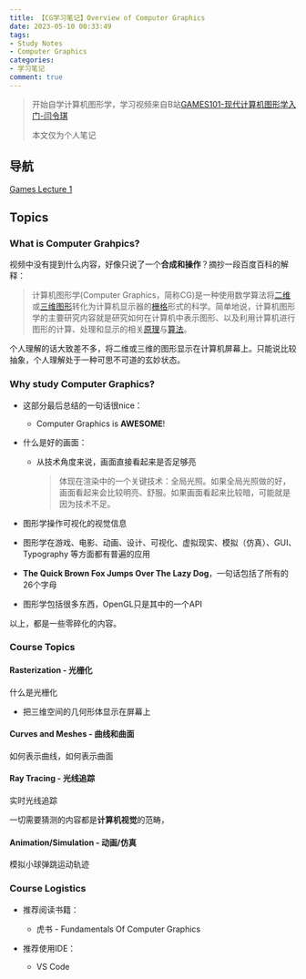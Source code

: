 ```yaml
---
title: 【CG学习笔记】Overview of Computer Graphics
date: 2023-05-10 00:33:49
tags:
- Study Notes
- Computer Graphics
categories:
- 学习笔记
comment: true
---
```


>  开始自学计算机图形学，学习视频来自B站[GAMES101-现代计算机图形学入门-闫令琪](https://www.bilibili.com/video/BV1X7411F744?p=1)
>
> 本文仅为个人笔记

## 导航

[Games Lecture 1]()

 ## Topics

### What is Computer Grahpics?

视频中没有提到什么内容，好像只说了一个**合成和操作**？摘抄一段百度百科的解释：

> 计算机图形学(Computer Graphics，简称CG)是一种使用数学算法将[二维](https://baike.baidu.com/item/二维/380405?fromModule=lemma_inlink)或[三维图形](https://baike.baidu.com/item/三维图形/5612976?fromModule=lemma_inlink)转化为计算机显示器的[栅格](https://baike.baidu.com/item/栅格/7368256?fromModule=lemma_inlink)形式的科学。简单地说，计算机图形学的主要研究内容就是研究如何在计算机中表示图形、以及利用计算机进行图形的计算、处理和显示的相关[原理](https://baike.baidu.com/item/原理/85014?fromModule=lemma_inlink)与[算法](https://baike.baidu.com/item/算法/209025?fromModule=lemma_inlink)。

个人理解的话大致差不多，将二维或三维的图形显示在计算机屏幕上。只能说比较抽象，个人理解处于一种可思不可道的玄妙状态。

### Why study Computer Graphics?

- 这部分最后总结的一句话很nice：
  - Computer Graphics is **AWESOME**!

- 什么是好的画面：

  - 从技术角度来说，画面直接看起来是否足够亮

    > 体现在渲染中的一个关键技术：全局光照。如果全局光照做的好，画面看起来会比较明亮、舒服。如果画面看起来比较暗，可能就是因为技术不足。

- 图形学操作可视化的视觉信息

- 图形学在游戏、电影、动画、设计、可视化、虚拟现实、模拟（仿真）、GUI、Typography 等方面都有普遍的应用 

- **The Quick Brown Fox Jumps Over The Lazy Dog**，一句话包括了所有的26个字母

- 图形学包括很多东西，OpenGL只是其中的一个API

以上，都是一些零碎化的内容。

### Course Topics

#### Rasterization - 光栅化

什么是光栅化

- 把三维空间的几何形体显示在屏幕上

#### Curves and Meshes - 曲线和曲面

如何表示曲线，如何表示曲面

#### Ray Tracing - 光线追踪 

实时光线追踪

一切需要猜测的内容都是**计算机视觉**的范畴，

#### Animation/Simulation - 动画/仿真

模拟小球弹跳运动轨迹

### Course Logistics

- 推荐阅读书籍：
  - 虎书 - Fundamentals Of Computer Graphics

- 推荐使用IDE：
  - VS Code
